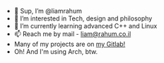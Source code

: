 - 👋 Sup, I’m @liamrahum
- 👀 I’m interested in Tech, design and philosophy
- 🌱 I’m currently learning advanced C++ and Linux
- 📫 Reach me by mail - liam@rahum.co.il
- Many of my projects are on [my Gitlab!](https://gitlab.com/liamrahum)
- Oh! And I'm using Arch, btw.
<!---
liamrahum/liamrahum is a ✨ special ✨ repository because its `README.md` (this file) appears on your GitHub profile.
You can click the Preview link to take a look at your changes.
--->
